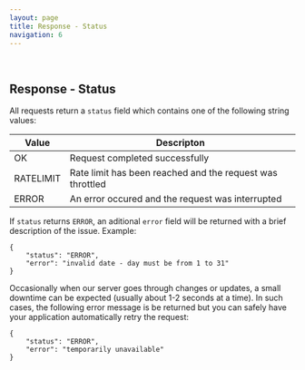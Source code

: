 ```yaml
---
layout: page
title: Response - Status
navigation: 6
---
```


<style>
	.inner a {
		color: royalblue;
		font-weight: bold;
	}
	.inner code {
		font-size: 100%;
	}
	.navigation li {
		padding: 0.3vh;
	}
	.sidebar {
		min-width: 300px;
	}
	.sidebar .sidebar-main {
	    height: calc(100% - 50px);
	    overflow-y: auto;
	}
	@media (max-width: 745px) {
		.sidebar .sidebar-main {
		    height: calc(100% - 320px);
		}
	}
</style>

<br>

## Response - Status

All requests return a `status` field which contains one of the following string values:

| Value | Descripton |
|---|---|
| OK | Request completed successfully |
| RATELIMIT | Rate limit has been reached and the request was throttled |
| ERROR | An error occured and the request was interrupted |

If `status` returns `ERROR`, an aditional `error` field will be returned with a brief description of the issue. Example:

```
{
	"status": "ERROR",
	"error": "invalid date - day must be from 1 to 31"
}
```

Occasionally when our server goes through changes or updates, a small downtime can be expected (usually about 1-2 seconds at a time). In such cases, the following error message is be returned but you can safely have your application automatically retry the request:

```
{
	"status": "ERROR",
	"error": "temporarily unavailable"
}
```

<br><br><br>
